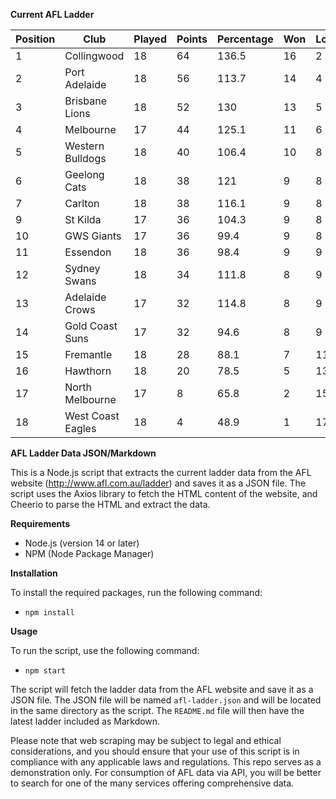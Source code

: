 **Current AFL Ladder**

| Position | Club | Played | Points | Percentage | Won | Lost | Drawn | PF | PA |
| -------- | ---- | ------ | ------ | ---------- | --- | ---- | ----- | -- | -- |
| 1 | Collingwood | 18 | 64 | 136.5 | 16 | 2 | 0 | 1683 | 1233 |
| 2 | Port Adelaide | 18 | 56 | 113.7 | 14 | 4 | 0 | 1695 | 1491 |
| 3 | Brisbane Lions | 18 | 52 | 130 | 13 | 5 | 0 | 1753 | 1348 |
| 4 | Melbourne | 17 | 44 | 125.1 | 11 | 6 | 0 | 1529 | 1222 |
| 5 | Western Bulldogs | 18 | 40 | 106.4 | 10 | 8 | 0 | 1467 | 1379 |
| 6 | Geelong Cats | 18 | 38 | 121 | 9 | 8 | 1 | 1692 | 1398 |
| 7 | Carlton | 18 | 38 | 116.1 | 9 | 8 | 1 | 1532 | 1319 |
| 9 | St Kilda | 17 | 36 | 104.3 | 9 | 8 | 0 | 1289 | 1236 |
| 10 | GWS Giants | 17 | 36 | 99.4 | 9 | 8 | 0 | 1400 | 1408 |
| 11 | Essendon | 18 | 36 | 98.4 | 9 | 9 | 0 | 1513 | 1537 |
| 12 | Sydney Swans | 18 | 34 | 111.8 | 8 | 9 | 1 | 1609 | 1439 |
| 13 | Adelaide Crows | 17 | 32 | 114.8 | 8 | 9 | 0 | 1610 | 1403 |
| 14 | Gold Coast Suns | 17 | 32 | 94.6 | 8 | 9 | 0 | 1345 | 1422 |
| 15 | Fremantle | 18 | 28 | 88.1 | 7 | 11 | 0 | 1405 | 1594 |
| 16 | Hawthorn | 18 | 20 | 78.5 | 5 | 13 | 0 | 1305 | 1662 |
| 17 | North Melbourne | 17 | 8 | 65.8 | 2 | 15 | 0 | 1177 | 1790 |
| 18 | West Coast Eagles | 18 | 4 | 48.9 | 1 | 17 | 0 | 1071 | 2192 |

**AFL Ladder Data JSON/Markdown**

This is a Node.js script that extracts the current ladder data from the AFL website (http://www.afl.com.au/ladder) and saves it as a JSON file. The script uses the Axios library to fetch the HTML content of the website, and Cheerio to parse the HTML and extract the data.

**Requirements**

- Node.js (version 14 or later)
- NPM (Node Package Manager)

**Installation**

To install the required packages, run the following command:

 - `npm install`

**Usage**

To run the script, use the following command:

 - `npm start`

The script will fetch the ladder data from the AFL website and save it as a JSON file. The JSON file will be named `afl-ladder.json` and will be located in the same directory as the script. The `README.md` file will then have the latest ladder included as Markdown.

Please note that web scraping may be subject to legal and ethical considerations, and you should ensure that your use of this script is in compliance with any applicable laws and regulations. This repo serves as a demonstration only. For consumption of AFL data via API, you will be better to search for one of the many services offering comprehensive data.
